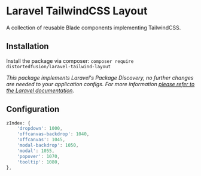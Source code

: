 # Laravel TailwindCSS Layout

A collection of reusable Blade components implementing TailwindCSS.

## Installation

Install the package via composer: `composer require distortedfusion/laravel-tailwind-layout`

*This package implements Laravel's Package Discovery, no further changes are needed to your application configs. For more information [please refer to the Laravel documentation](https://laravel.com/docs/packages#package-discovery).*

## Configuration

```js
zIndex: {
    'dropdown': 1000,
    'offcanvas-backdrop': 1040,
    'offcanvas': 1045,
    'modal-backdrop': 1050,
    'modal': 1055,
    'popover': 1070,
    'tooltip': 1080,
},
```
